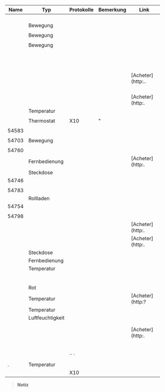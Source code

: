 | Name            | Typ           | Protokolle      | Bemerkung       | Link           |
|----------------|----------------|----------------|----------------|----------------|
|  |   |               |                |                |
|      |       |       |                |                |
|         |     |                |                |                |
|      |    |       |                |                |
|     | Bewegung      |                |                |                |
|      |    |       |                |                |
|     | Bewegung      |                |                |                |
|      |    |       |                |                |
|       | Bewegung      |                |                |                |
|      |    |       |                |                |
|    |   |                |                |                |
|    |    |                |                |                |
|    |  |                |                |                |
|    |   |                |                |                |
|    |          |                |                |                |
|    |   |              |                |                |
|    |      |              |                |                |
|    |       |              |                |                |
|    |    |              |                |                |
|    |       |              |                |                |
|    |     |              |                |                |
|    |        |              |                | [Acheter](http:..              |
|    |    |              |         |                |
|    |   |              |                |                |
|    |    |              |          |                |
|            |  |                |       |                |
|            |                |              |  | [Acheter](http:.            |
|          | Temperatur    |          |                |                |
|        |       |                |                |                |
|     | Thermostat     | X10            | "        |                |
|  |       |              |                |                |
| 54583          |   |                |                |                |
|  |    |              |                |                |
| 54703          | Bewegung      |                |                |                |
|  |  |              |                |                |
| 54760          |          |                |                |                |
|  | Fernbedienung   |              |                | [Acheter](http:.      |
|  | Steckdose          |              |                |                |
| 54746          |      |                |                |                |
|  |       |              |                |                |
| 54783          |   |                |                |                |
|  | Rollladen  |              |                |                |
| 54754          |                |                |                |                |
|  |     |              |                |                |
| 54798          |                |                |                |                |
|  |    |              |                | [Acheter](http:. |
|            |       |                |                | [Acheter](http:.          |
|   | Steckdose          |              |                |                |
|    | Fernbedienung   |                |                |                |
|       | Temperatur    |                |                |                |
|        |       |                |                |                |
|        |   |        |                |                |
|  |   |    |                |                |
|        |  |                |                |                |
|        |   |              |                |                |
|    |      |                |                |                |
|  | Rot          |                |                |                |
|          | Temperatur    |          |                | [Acheter](http:?      |
|          | Temperatur    |          |                |                |
|        | Luftfeuchtigkeit       |                |                |                |
|   |      |          |                |                |
|   |     |          |                |                |
|       |        |          |                | [Acheter](http:.   |
|       |           |          |                |                |
|      |          |          |                |                |
|  |   |          |                |                |
|     |          |                |                |                |
|   |    |    |                |                |
|  |    | .. .          |                |                |
|       |       |                |                |                |
|    |       |                |                |                |
| .    | Temperatur    |                |                |                |
|            |      | X10            |                |                |

> **Notiz**
>
> 
> 
> 

